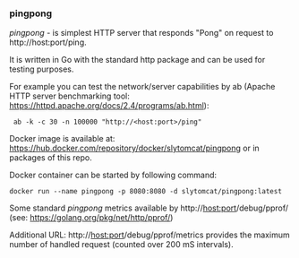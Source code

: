 ### pingpong

*pingpong* - is simplest HTTP server that responds "Pong" on request to http://host:port/ping.

It is written in Go with the standard http package and can be used for testing purposes.

For example you can test the network/server capabilities by ab (Apache HTTP server benchmarking tool: https://httpd.apache.org/docs/2.4/programs/ab.html):

     ab -k -c 30 -n 100000 "http://<host:port>/ping"

Docker image is available at: https://hub.docker.com/repository/docker/slytomcat/pingpong or in packages of this repo. 

Docker container can be started by following command:

    docker run --name pingpong -p 8080:8080 -d slytomcat/pingpong:latest

Some standard *pingpong*  metrics available by http://<host:port>/debug/pprof/ (see: https://golang.org/pkg/net/http/pprof/)

Additional URL: http://<host:port>/debug/pprof/metrics provides the maximum number of handled request (counted over 200 mS intervals).
